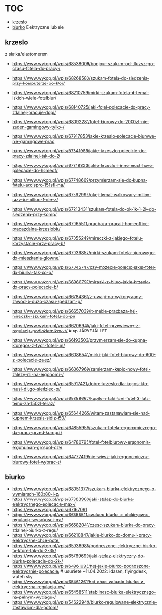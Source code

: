 # TOC
- [krzesło](krzeslo.md)
- [biurko](biurko.md) Elektryczne lub nie


## krzeslo
z siatka/elastomerem
 - https://www.wykop.pl/wpis/68538009/bonjour-szukam-od-dluzszego-czasu-fotela-do-pracy-/
 - https://www.wykop.pl/wpis/68268583/szukam-fotela-do-siedzenia-przy-komputerze-po-ktor/
 - https://www.wykop.pl/wpis/68210759/mirki-szukam-fotela-d-temat-jakich-wiele-fotelbiur/
 - https://www.wykop.pl/wpis/68140725/jaki-fotel-polecacie-do-pracy-zdalnej-pracuje-dopi/
 - https://www.wykop.pl/wpis/68092281/fotel-biurowy-do-2000zl-nie-zaden-gamingowy-tylko-/
 - https://www.wykop.pl/wpis/67917853/jakie-krzeslo-polecacie-biurowe-nie-gamingowe-prac
 - https://www.wykop.pl/wpis/67841955/jakie-krzeszlo-polecicie-do-pracy-zdalnej-tak-do-2/
 - https://www.wykop.pl/wpis/67818823/jakie-krzeslo-i-inne-must-have-polecacie-do-homeof/
 - https://www.wykop.pl/wpis/67748669/przymierzam-sie-do-kupna-fotelu-accispro-151sfl-ma/
 - https://www.wykop.pl/wpis/67592995/okej-temat-walkowany-milion-razy-to-milion-1-nie-z/
 - https://www.wykop.pl/wpis/67213431/szukam-fotela-do-ok-1k-1-2k-do-siedzenia-przy-komp/
 - https://www.wykop.pl/wpis/67065511/pracbaza-pracait-homeoffice-pracazdalna-krzeslobiu/
 - https://www.wykop.pl/wpis/67055249/mireczki-z-jakiego-fotelu-korzystacie-przy-pracy-b/
 - https://www.wykop.pl/wpis/67036857/mirki-szukam-fotela-biurowego-do-mieszkania-glowne/
 - https://www.wykop.pl/wpis/67045747/czy-mozecie-polecic-jakis-fotel-do-biurka-tak-do-o/
 - https://www.wykop.pl/wpis/66866797/miraski-z-biuro-jakie-krzeslo-do-pracy-polecacie-b/
 - https://www.wykop.pl/wpis/66784361/z-uwagi-na-wykonywany-zawod-b-duzo-czasu-spedzam-p/
 - https://www.wykop.pl/wpis/66657039/it-meble-pracbaza-hej-mireczko-szukam-fotelu-do-pr/
 - https://www.wykop.pl/wpis/66206945/jaki-fotel-przewiewny-z-regulacja-podlokietnikow-t/ # np JÄRVFJÄLLET
 - https://www.wykop.pl/wpis/66193503/przymierzam-sie-do-kupna-ktoregos-z-tych-foteli-un/
 - https://www.wykop.pl/wpis/66086541/mirki-jaki-fotel-biurowy-do-600-zl-polecacie-zalez/
 - https://www.wykop.pl/wpis/66067969/zamierzam-kupic-nowy-fotel-zalezy-mi-na-ergonomii-/
 - https://www.wykop.pl/wpis/65917421/dobre-krzeslo-dla-kogos-kto-musi-dlugo-siedziec-pr/
 - https://www.wykop.pl/wpis/65858667/kupilem-taki-tani-fotel-3-lata-temu-za-150zl-teraz/
 - https://www.wykop.pl/wpis/65644265/witam-zastanawiam-sie-nad-kupnem-krzesla-sidiz-t50/
 - https://www.wykop.pl/wpis/64855959/szukam-fotela-ergonomicznego-do-pracy-przed-komput/
 - https://www.wykop.pl/wpis/64780795/fotel-fotelbiurowy-ergonomia-ergohuman-grospol-cze/

 - https://www.wykop.pl/wpis/64777419/nie-wiesz-jaki-ergonomiczny-biurowy-fotel-wybrac-z/


## biurko
 - https://www.wykop.pl/wpis/68051377/szukam-biurka-elektrycznego-o-wymiarach-160x80-i-z/
 - https://www.wykop.pl/wpis/67983963/jaki-stelaz-do-biurka-elektrycznego-polecacie-max-/
 - https://www.wykop.pl/wpis/67167091
 - https://www.wykop.pl/wpis/66555511/szukam-biurka-z-elektryczna-regulacja-wysokosci-ma/
 - https://www.wykop.pl/wpis/66582041/czesc-szukam-biurka-do-pracy-zdalnej-biurko-z-regu/
 - https://www.wykop.pl/wpis/66210847/jakie-biurko-do-domu-i-pracy-elektryczne-chce-pote/
 - https://www.wykop.pl/wpis/65936985/podnoszone-elektryczne-biurko-to-ktore-tak-do-2-3k/
 - https://www.wykop.pl/wpis/65769699/jaki-stelaz-elektryczny-do-biurka-polecacie-do-2k-/
 - https://www.wykop.pl/wpis/64961093/hej-jakie-biurko-podnoszone-elektrycznie-polecacie/ # usuniete ~11.04.2022: idasen, flyingdesk, wuteh sky
 - https://www.wykop.pl/wpis/65461261/hej-chce-zakupic-biurko-z-elektryczna-regulacja-wy/
 - https://www.wykop.pl/wpis/65458511/stabilnosc-biurka-elektrycznego-na-pelnym-wyciagu-/
 - https://www.wykop.pl/wpis/54622949/biurko-regulowane-elektrycznie-zostawiam-dla-potom/
